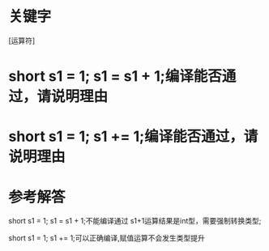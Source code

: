 # 关键字

\[运算符\]

# short s1 = 1; s1 = s1 + 1;编译能否通过，请说明理由

# short s1 = 1; s1 += 1;编译能否通过，请说明理由

# 参考解答

short s1 = 1; s1 = s1 + 1;不能编译通过 s1+1运算结果是int型，需要强制转换类型;

short s1 = 1; s1 += 1;可以正确编译,赋值运算不会发生类型提升

